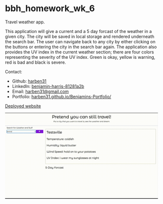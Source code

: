 # bbh_homework_wk_6

Travel weather app.

This application will give a current and a 5 day forcast of the weather in a given city. The city will be saved in local storage and rendered underneath the search bar. The user can navigate back to any city by either clicking on the buttons or entering the city in the search bar again. The application also provides the UV index in the current weather section; there are four colors representing the severity of the UV index. Green is okay, yellow is warning, red is bad and black is severe.  

Contact:
* Github: [harben31](https://github.com/harben31)
* LinkedIn: [benjamin-harris-81281a2b](https://www.linkedin.com/in/benjamin-harris-81281a2b/)
* Email: [harben31@gmail.com](mailto:harben31@gmail.com)
* Portfolio: [harben31.github.io/Benjamins-Portfolio/](https://harben31.github.io/Benjamins-Portfolio/)

[Deployed website](https://harben31.github.io/bbh_homework_wk_6/)

![video screenshot](./assets/images/travelWeather.gif)
